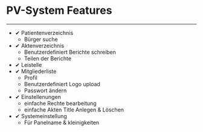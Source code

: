 # PV-System Features

---

- ✔ Patientenverzeichnis
  - Bürger suche
- ✔ Aktenverzeichnis
  - Benutzerdefiniert Berichte schreiben
  - Teilen der Berichte
- ✔ Leistelle
- ✔ Mitgliederliste
  - Profil
  - Benutzerdefiniert Logo upload
  - Passwort ändern
- ✔ Einstellenungen
  - einfache Rechte bearbeitung
  - einfache Akten Title Anlegen & Löschen
- ✔ Systemeinstellung
  - Für Panelname & kleinigkeiten
